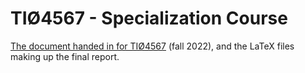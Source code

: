 # TIØ4567 - Specialization Course
[The document handed in for TIØ4567](TIØ4567%20-%20Specialization%20Course%20-%20Mediating%20the%20issue%20of%20"publish%20or%20perish".pdf) (fall 2022), and the LaTeX files making up the final report.
